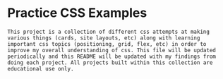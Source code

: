 # Practice CSS Examples

    This project is a collection of different css attempts at making various things (cards, site layouts, etc) along with learning important css topics (positioning, grid, flex, etc) in order to improve my overall understanding of css. This file will be updated periodically and this README will be updated with my findings from doing each project. All projects built within this collection are educational use only.